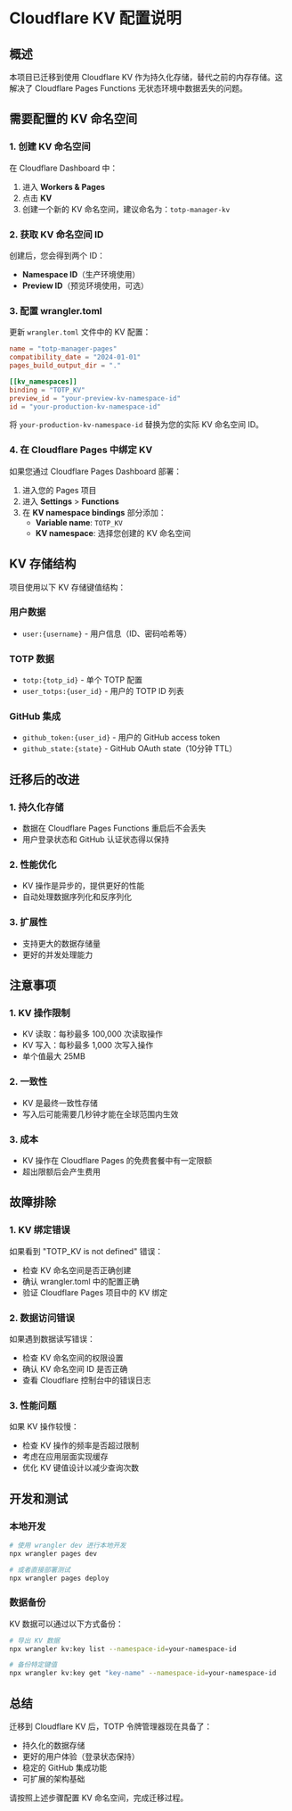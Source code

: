# Cloudflare KV 配置说明

## 概述

本项目已迁移到使用 Cloudflare KV 作为持久化存储，替代之前的内存存储。这解决了 Cloudflare Pages Functions 无状态环境中数据丢失的问题。

## 需要配置的 KV 命名空间

### 1. 创建 KV 命名空间

在 Cloudflare Dashboard 中：

1. 进入 **Workers & Pages** 
2. 点击 **KV** 
3. 创建一个新的 KV 命名空间，建议命名为：`totp-manager-kv`

### 2. 获取 KV 命名空间 ID

创建后，您会得到两个 ID：
- **Namespace ID**（生产环境使用）
- **Preview ID**（预览环境使用，可选）

### 3. 配置 wrangler.toml

更新 `wrangler.toml` 文件中的 KV 配置：

```toml
name = "totp-manager-pages"
compatibility_date = "2024-01-01"
pages_build_output_dir = "."

[[kv_namespaces]]
binding = "TOTP_KV"
preview_id = "your-preview-kv-namespace-id"
id = "your-production-kv-namespace-id"
```

将 `your-production-kv-namespace-id` 替换为您的实际 KV 命名空间 ID。

### 4. 在 Cloudflare Pages 中绑定 KV

如果您通过 Cloudflare Pages Dashboard 部署：

1. 进入您的 Pages 项目
2. 进入 **Settings** > **Functions**
3. 在 **KV namespace bindings** 部分添加：
   - **Variable name**: `TOTP_KV`
   - **KV namespace**: 选择您创建的 KV 命名空间

## KV 存储结构

项目使用以下 KV 存储键值结构：

### 用户数据
- `user:{username}` - 用户信息（ID、密码哈希等）

### TOTP 数据
- `totp:{totp_id}` - 单个 TOTP 配置
- `user_totps:{user_id}` - 用户的 TOTP ID 列表

### GitHub 集成
- `github_token:{user_id}` - 用户的 GitHub access token
- `github_state:{state}` - GitHub OAuth state（10分钟 TTL）

## 迁移后的改进

### 1. 持久化存储
- 数据在 Cloudflare Pages Functions 重启后不会丢失
- 用户登录状态和 GitHub 认证状态得以保持

### 2. 性能优化
- KV 操作是异步的，提供更好的性能
- 自动处理数据序列化和反序列化

### 3. 扩展性
- 支持更大的数据存储量
- 更好的并发处理能力

## 注意事项

### 1. KV 操作限制
- KV 读取：每秒最多 100,000 次读取操作
- KV 写入：每秒最多 1,000 次写入操作
- 单个值最大 25MB

### 2. 一致性
- KV 是最终一致性存储
- 写入后可能需要几秒钟才能在全球范围内生效

### 3. 成本
- KV 操作在 Cloudflare Pages 的免费套餐中有一定限额
- 超出限额后会产生费用

## 故障排除

### 1. KV 绑定错误
如果看到 "TOTP_KV is not defined" 错误：
- 检查 KV 命名空间是否正确创建
- 确认 wrangler.toml 中的配置正确
- 验证 Cloudflare Pages 项目中的 KV 绑定

### 2. 数据访问错误
如果遇到数据读写错误：
- 检查 KV 命名空间的权限设置
- 确认 KV 命名空间 ID 是否正确
- 查看 Cloudflare 控制台中的错误日志

### 3. 性能问题
如果 KV 操作较慢：
- 检查 KV 操作的频率是否超过限制
- 考虑在应用层面实现缓存
- 优化 KV 键值设计以减少查询次数

## 开发和测试

### 本地开发
```bash
# 使用 wrangler dev 进行本地开发
npx wrangler pages dev

# 或者直接部署测试
npx wrangler pages deploy
```

### 数据备份
KV 数据可以通过以下方式备份：
```bash
# 导出 KV 数据
npx wrangler kv:key list --namespace-id=your-namespace-id

# 备份特定键值
npx wrangler kv:key get "key-name" --namespace-id=your-namespace-id
```

## 总结

迁移到 Cloudflare KV 后，TOTP 令牌管理器现在具备了：
- 持久化的数据存储
- 更好的用户体验（登录状态保持）
- 稳定的 GitHub 集成功能
- 可扩展的架构基础

请按照上述步骤配置 KV 命名空间，完成迁移过程。